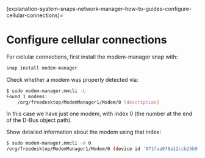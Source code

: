 (explanation-system-snaps-network-manager-how-to-guides-configure-cellular-connections)=
# Configure cellular connections

For cellular connections, first install the modem-manager snap with:
```bash
snap install modem-manager
```
Check whether a modem was properly detected via:

```bash
$ sudo modem-manager.mmcli -L
Found 1 modems:
    /org/freedesktop/ModemManager1/Modem/0 [description]
```
In this case we have just one modem, with index 0 (the number at the end of the D-Bus object path).

Show detailed information about the modem using that index:
```bash
$ sudo modem-manager.mmcli -m 0
/org/freedesktop/ModemManager1/Modem/0 (device id '871faa978a12ccb25b9fa30d15667571ab38ed88')
```
